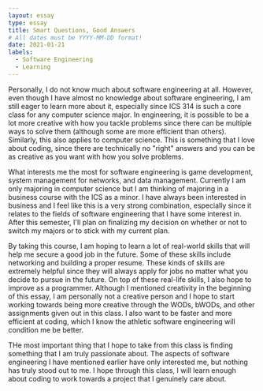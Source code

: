 ```yaml
---
layout: essay
type: essay
title: Smart Questions, Good Answers
# All dates must be YYYY-MM-DD format!
date: 2021-01-21
labels:
  - Software Engineering
  - Learning
---
```


Personally, I do not know much about software engineering at all. However, even though I have almost no knowledge about software engineering, I am still eager to learn more about it, especially since ICS 314 is such a core class for any computer science major. In engineering, it is possible to be a lot more creative with how you tackle problems since there can be multiple ways to solve them (although some are more efficient than others). Similarly, this also applies to computer science. This is something that I love about coding, since there are technically no "right" answers and you can be as creative as you want with how you solve problems.

What interests me the most for software engineering is game development, system management for networks, and data management. Currently I am only majoring in computer science but I am thinking of majoring in a business course with the ICS as a minor. I have always been interested in business and I feel like this is a very strong combination, especially since it relates to the fields of software engineering that I have some interest in. After this semester, I'll plan on finalizing my decision on whether or not to switch my majors or to stick with my current plan.

By taking this course, I am hoping to learn a lot of real-world skills that will help me secure a good job in the future. Some of these skills include networking and building a proper resume. These kinds of skills are extremely helpful since they will always apply for jobs no matter what you decide to pursue in the future. On top of these real-life skills, I also hope to improve as a programmer.  Although I mentioned creativity in the beginning of this essay, I am personally not a creative person and I hope to start working towards being more creative through the WODs, bWODs, and other assignments given out in this class. I also want to be faster and more efficient at coding, which I know the athletic software engineering will condition me be better.

THe most important thing that I hope to take from this class is finding something that I am truly passionate about. The aspects of software engineering I have mentioned earlier have only interested me, but nothing has truly stood out to me. I hope through this class, I will learn enough about coding to work towards a project that I genuinely care about.


